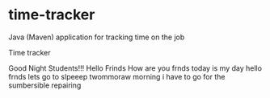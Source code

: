 # time-tracker
Java (Maven) application for tracking time on the job

Time tracker

Good Night Students!!!
Hello Frinds How are you frnds
today is my day hello frnds
lets go to slpeeep 
twommoraw morning i have to go for the sumbersible repairing 
